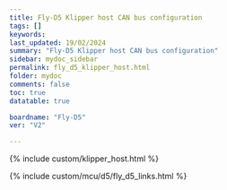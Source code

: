 ```yaml
---
title: Fly-D5 Klipper host CAN bus configuration
tags: []
keywords: 
last_updated: 19/02/2024
summary: "Fly-D5 Klipper host CAN bus configuration"
sidebar: mydoc_sidebar
permalink: fly_d5_klipper_host.html
folder: mydoc
comments: false
toc: true
datatable: true

boardname: "Fly-D5" 
ver: "V2" 

---
```


{% include custom/klipper_host.html %}

{% include custom/mcu/d5/fly_d5_links.html %}
